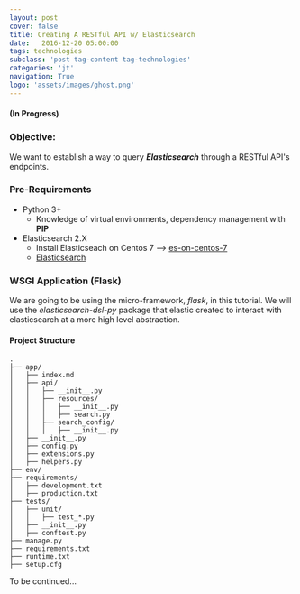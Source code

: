 ```yaml
---
layout: post
cover: false
title: Creating A RESTful API w/ Elasticsearch
date:   2016-12-20 05:00:00
tags: technologies
subclass: 'post tag-content tag-technologies'
categories: 'jt'
navigation: True
logo: 'assets/images/ghost.png'
---
```


#### (In Progress)

### Objective:
We want to establish a way to query _**Elasticsearch**_ through a RESTful API's endpoints.

### Pre-Requirements

- Python 3+
	- Knowledge of virtual environments, dependency management with **PIP**
- Elasticsearch 2.X
	- Install Elasticseach on Centos 7 --> [es-on-centos-7](https://www.digitalocean.com/community/tutorials/how-to-install-and-configure-elasticsearch-on-centos-7)
    - [Elasticsearch](https://www.elastic.co/products/elasticsearch)


### WSGI Application (Flask)

We are going to be using the micro-framework, *flask*, in this tutorial.  We will use the *elasticsearch-dsl-py* package that elastic created to interact with elasticsearch at a more high level abstraction.

#### Project Structure

~~~
.
├── app/
│   ├── index.md
│   ├── api/
│   │   ├── __init__.py
│   │   ├── resources/
│   │   │   ├── __init__.py
│   │   │   ├── search.py
│   │   ├── search_config/
│   │   │   ├── __init__.py
│   ├── __init__.py
│   ├── config.py
│   ├── extensions.py
│   ├── helpers.py
├── env/
├── requirements/
│   ├── development.txt
│   ├── production.txt
├── tests/
│   ├── unit/
│   │   ├── test_*.py
│   ├── __init__.py
│   ├── conftest.py
├── manage.py
├── requirements.txt
├── runtime.txt
├── setup.cfg
~~~

To be continued...
